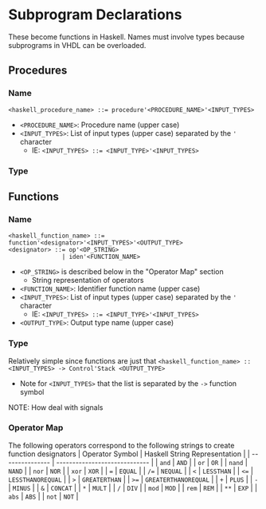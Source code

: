 # Subprogram Declarations
These become functions in Haskell.
Names must involve types because subprograms in VHDL can be overloaded.

## Procedures
### Name
`<haskell_procedure_name> ::= procedure'<PROCEDURE_NAME>'<INPUT_TYPES>`
- `<PROCEDURE_NAME>`: Procedure name (upper case)
- `<INPUT_TYPES>`: List of input types (upper case) separated by the `'` character
   - IE: `<INPUT_TYPES> ::= <INPUT_TYPE>'<INPUT_TYPES>`

### Type

## Functions
### Name
```
<haskell_function_name> ::= function'<designator>'<INPUT_TYPES>'<OUTPUT_TYPE>
<designator> ::= op'<OP_STRING>
               | iden'<FUNCTION_NAME>
```
- `<OP_STRING>` is described below in the "Operator Map" section
   - String representation of operators
- `<FUNCTION_NAME>`: Identifier function name (upper case)
- `<INPUT_TYPES>`: List of input types (upper case) separated by the `'` character
   - IE: `<INPUT_TYPES> ::= <INPUT_TYPE>'<INPUT_TYPES>`
- `<OUTPUT_TYPE>`: Output type name (upper case)

### Type
Relatively simple since functions are just that
`<haskell_function_name> :: <INPUT_TYPES> -> Control'Stack <OUTPUT_TYPE>`
- Note for `<INPUT_TYPES>` that the list is separated by the `->` function symbol

NOTE: How deal with signals

### Operator Map
The following operators correspond to the following strings to create function designators
| Operator Symbol | Haskell String Representation |
| --------------- | ----------------------------- |
| `and`           | `AND`                         |
| `or`            | `OR`                          |
| `nand`          | `NAND`                        |
| `nor`           | `NOR`                         |
| `xor`           | `XOR`                         |
| `=`             | `EQUAL`                       |
| `/=`            | `NEQUAL`                      |
| `<`             | `LESSTHAN`                    |
| `<=`            | `LESSTHANOREQUAL`             |
| `>`             | `GREATERTHAN`                 |
| `>=`            | `GREATERTHANOREQUAL`          |
| `+`             | `PLUS`                        |
| `-`             | `MINUS`                       |
| `&`             | `CONCAT`                      |
| `*`             | `MULT`                        |
| `/`             | `DIV`                         |
| `mod`           | `MOD`                         |
| `rem`           | `REM`                         |
| `**`            | `EXP`                         |
| `abs`           | `ABS`                         |
| `not`           | `NOT`                         |
